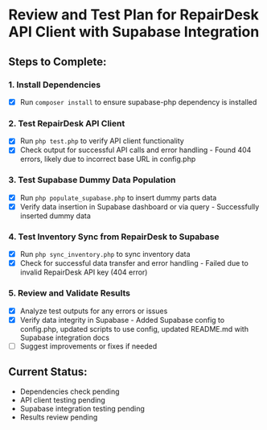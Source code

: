 # Review and Test Plan for RepairDesk API Client with Supabase Integration

## Steps to Complete:

### 1. Install Dependencies
- [x] Run `composer install` to ensure supabase-php dependency is installed

### 2. Test RepairDesk API Client
- [x] Run `php test.php` to verify API client functionality
- [x] Check output for successful API calls and error handling - Found 404 errors, likely due to incorrect base URL in config.php

### 3. Test Supabase Dummy Data Population
- [x] Run `php populate_supabase.php` to insert dummy parts data
- [x] Verify data insertion in Supabase dashboard or via query - Successfully inserted dummy data

### 4. Test Inventory Sync from RepairDesk to Supabase
- [x] Run `php sync_inventory.php` to sync inventory data
- [x] Check for successful data transfer and error handling - Failed due to invalid RepairDesk API key (404 error)

### 5. Review and Validate Results
- [x] Analyze test outputs for any errors or issues
- [x] Verify data integrity in Supabase - Added Supabase config to config.php, updated scripts to use config, updated README.md with Supabase integration docs
- [ ] Suggest improvements or fixes if needed

## Current Status:
- Dependencies check pending
- API client testing pending
- Supabase integration testing pending
- Results review pending
